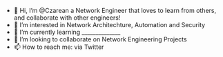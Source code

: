 - 👋 Hi, I’m @Czarean a Network Engineer that loves to learn from others, and collaborate with other engineers!
- 👀 I’m interested in Network Architechture, Automation and Security
- 🌱 I’m currently learning ______________
- 💞️ I’m looking to collaborate on Network Engineering Projects
- 📫 How to reach me: via Twitter

<!---
Czarean/Czarean is a ✨ special ✨ repository because its `README.md` (this file) appears on your GitHub profile.
You can click the Preview link to take a look at your changes.
--->
